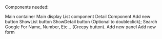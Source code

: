 Components needed:

Main container
Main display
List component
Detail Component
Add new button
ShowList button
ShowDetail button (Optional to doubleclick);
Search Google For Name, Number, Etc... (Creepy button).
Add new panel
Add new form